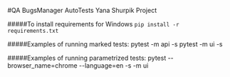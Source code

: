 #QA BugsManager AutoTests Yana Shurpik Project


#####To install requirements for Windows
```pip install -r requirements.txt```

#####Examples of running marked tests:
    pytest -m api -s
    pytest -m ui -s
    
#####Examples of running parametrized tests:
    pytest --browser_name=chrome --language=en -s -m ui